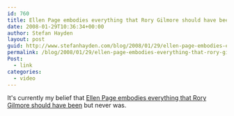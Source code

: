 ```yaml
---
id: 760
title: Ellen Page embodies everything that Rory Gilmore should have been
date: 2008-01-29T10:36:34+00:00
author: Stefan Hayden
layout: post
guid: http://www.stefanhayden.com/blog/2008/01/29/ellen-page-embodies-everything-that-rory-gilmore-should-have-been/
permalink: /blog/2008/01/29/ellen-page-embodies-everything-that-rory-gilmore-should-have-been/
Post:
  - link
categories:
  - video
---
```

It's currently my belief that <a href="http://www.youtube.com/watch?v=MkhqEQQMAiA">Ellen Page embodies everything that Rory Gilmore should have been</a> but never was.